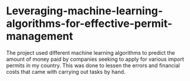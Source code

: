 # Leveraging-machine-learning-algorithms-for-effective-permit-management
The project used different machine learning algorithms to predict the amount of money paid by companies seeking to apply for various import permits in my country. This was done to lessen the errors and financial costs that came with carrying out tasks by hand.
